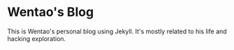 # Wentao's Blog

This is Wentao's personal blog using Jekyll.  It's mostly related to his life and hacking exploration.

